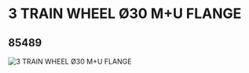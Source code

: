 # 3 TRAIN WHEEL Ø30 M+U FLANGE
## 85489
![3 TRAIN WHEEL Ø30 M+U FLANGE](https://lc-www-live-s.legocdn.com/media/bricks/5/2/4543943.jpg)